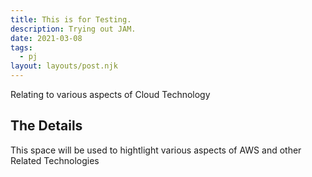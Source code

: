 ```yaml
---
title: This is for Testing.
description: Trying out JAM.
date: 2021-03-08
tags:
  - pj
layout: layouts/post.njk
---
```

Relating to various aspects of Cloud Technology


## The Details

This space will be used to hightlight various aspects of AWS and other Related Technologies

